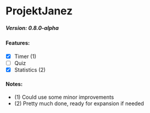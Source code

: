 # ProjektJanez
##### Version: 0.8.0-alpha

#### Features:
- [x] Timer (1)
- [ ] Quiz
- [x] Statistics (2)

#### Notes:
- (1) Could use some minor improvements
- (2) Pretty much done, ready for expansion if needed

